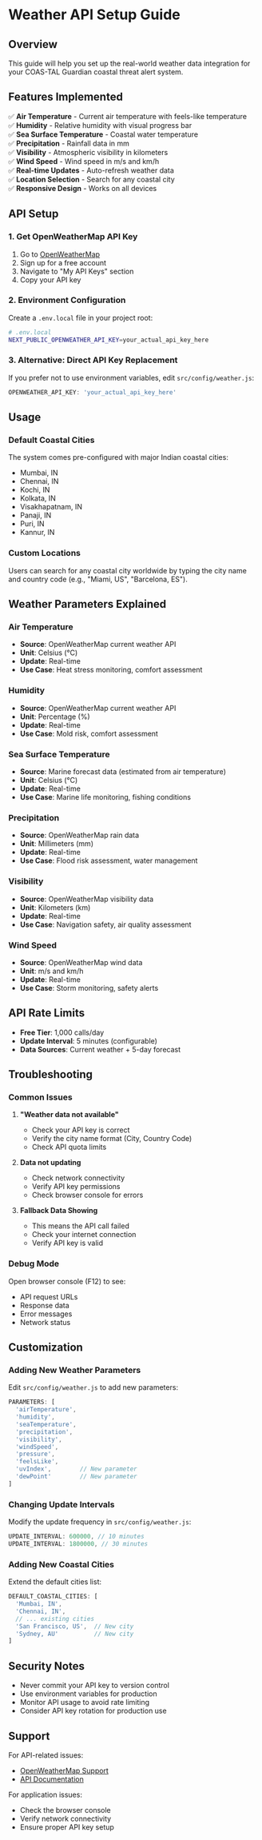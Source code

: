 # Weather API Setup Guide

## Overview
This guide will help you set up the real-world weather data integration for your COAS-TAL Guardian coastal threat alert system.

## Features Implemented
✅ **Air Temperature** - Current air temperature with feels-like temperature  
✅ **Humidity** - Relative humidity with visual progress bar  
✅ **Sea Surface Temperature** - Coastal water temperature  
✅ **Precipitation** - Rainfall data in mm  
✅ **Visibility** - Atmospheric visibility in kilometers  
✅ **Wind Speed** - Wind speed in m/s and km/h  
✅ **Real-time Updates** - Auto-refresh weather data  
✅ **Location Selection** - Search for any coastal city  
✅ **Responsive Design** - Works on all devices  

## API Setup

### 1. Get OpenWeatherMap API Key
1. Go to [OpenWeatherMap](https://openweathermap.org/api)
2. Sign up for a free account
3. Navigate to "My API Keys" section
4. Copy your API key

### 2. Environment Configuration
Create a `.env.local` file in your project root:

```bash
# .env.local
NEXT_PUBLIC_OPENWEATHER_API_KEY=your_actual_api_key_here
```

### 3. Alternative: Direct API Key Replacement
If you prefer not to use environment variables, edit `src/config/weather.js`:

```javascript
OPENWEATHER_API_KEY: 'your_actual_api_key_here'
```

## Usage

### Default Coastal Cities
The system comes pre-configured with major Indian coastal cities:
- Mumbai, IN
- Chennai, IN
- Kochi, IN
- Kolkata, IN
- Visakhapatnam, IN
- Panaji, IN
- Puri, IN
- Kannur, IN

### Custom Locations
Users can search for any coastal city worldwide by typing the city name and country code (e.g., "Miami, US", "Barcelona, ES").

## Weather Parameters Explained

### Air Temperature
- **Source**: OpenWeatherMap current weather API
- **Unit**: Celsius (°C)
- **Update**: Real-time
- **Use Case**: Heat stress monitoring, comfort assessment

### Humidity
- **Source**: OpenWeatherMap current weather API
- **Unit**: Percentage (%)
- **Update**: Real-time
- **Use Case**: Mold risk, comfort assessment

### Sea Surface Temperature
- **Source**: Marine forecast data (estimated from air temperature)
- **Unit**: Celsius (°C)
- **Update**: Real-time
- **Use Case**: Marine life monitoring, fishing conditions

### Precipitation
- **Source**: OpenWeatherMap rain data
- **Unit**: Millimeters (mm)
- **Update**: Real-time
- **Use Case**: Flood risk assessment, water management

### Visibility
- **Source**: OpenWeatherMap visibility data
- **Unit**: Kilometers (km)
- **Update**: Real-time
- **Use Case**: Navigation safety, air quality assessment

### Wind Speed
- **Source**: OpenWeatherMap wind data
- **Unit**: m/s and km/h
- **Update**: Real-time
- **Use Case**: Storm monitoring, safety alerts

## API Rate Limits
- **Free Tier**: 1,000 calls/day
- **Update Interval**: 5 minutes (configurable)
- **Data Sources**: Current weather + 5-day forecast

## Troubleshooting

### Common Issues

1. **"Weather data not available"**
   - Check your API key is correct
   - Verify the city name format (City, Country Code)
   - Check API quota limits

2. **Data not updating**
   - Check network connectivity
   - Verify API key permissions
   - Check browser console for errors

3. **Fallback Data Showing**
   - This means the API call failed
   - Check your internet connection
   - Verify API key is valid

### Debug Mode
Open browser console (F12) to see:
- API request URLs
- Response data
- Error messages
- Network status

## Customization

### Adding New Weather Parameters
Edit `src/config/weather.js` to add new parameters:

```javascript
PARAMETERS: [
  'airTemperature',
  'humidity',
  'seaTemperature',
  'precipitation',
  'visibility',
  'windSpeed',
  'pressure',
  'feelsLike',
  'uvIndex',        // New parameter
  'dewPoint'        // New parameter
]
```

### Changing Update Intervals
Modify the update frequency in `src/config/weather.js`:

```javascript
UPDATE_INTERVAL: 600000, // 10 minutes
UPDATE_INTERVAL: 1800000, // 30 minutes
```

### Adding New Coastal Cities
Extend the default cities list:

```javascript
DEFAULT_COASTAL_CITIES: [
  'Mumbai, IN',
  'Chennai, IN',
  // ... existing cities
  'San Francisco, US',  // New city
  'Sydney, AU'          // New city
]
```

## Security Notes
- Never commit your API key to version control
- Use environment variables for production
- Monitor API usage to avoid rate limiting
- Consider API key rotation for production use

## Support
For API-related issues:
- [OpenWeatherMap Support](https://openweathermap.org/support)
- [API Documentation](https://openweathermap.org/api)

For application issues:
- Check the browser console
- Verify network connectivity
- Ensure proper API key setup
